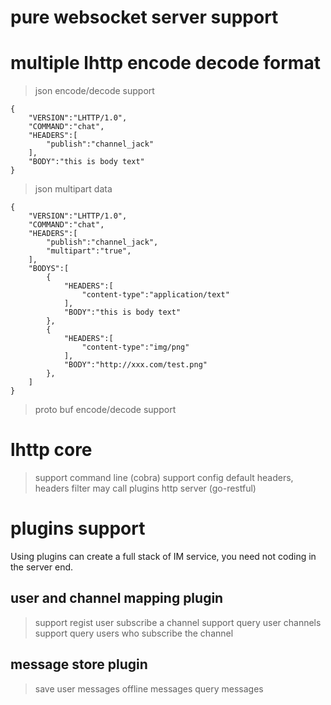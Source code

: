 # pure websocket server support

# multiple lhttp encode decode format
> json encode/decode support 
```
{
    "VERSION":"LHTTP/1.0",
    "COMMAND":"chat",
    "HEADERS":[
        "publish":"channel_jack"
    ],
    "BODY":"this is body text"
}
```
> json multipart data
```
{
    "VERSION":"LHTTP/1.0",
    "COMMAND":"chat",
    "HEADERS":[
        "publish":"channel_jack",
        "multipart":"true",
    ],
    "BODYS":[
        {
            "HEADERS":[
                "content-type":"application/text"
            ],
            "BODY":"this is body text"
        },
        {
            "HEADERS":[
                "content-type":"img/png"
            ],
            "BODY":"http://xxx.com/test.png"
        },
    ]
}
```
> proto buf encode/decode support

# lhttp core
> support command line (cobra)
> support config default headers, headers filter may call plugins
> http server (go-restful)

# plugins support
Using plugins can create a full stack of IM service, you need not coding in the server end.

## user and channel mapping plugin
> support regist user subscribe a channel
> support query user channels
> support query users who subscribe the channel

## message store plugin
> save user messages
> offline messages
> query messages

